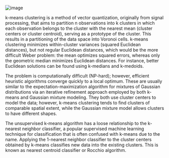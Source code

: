 ![image](https://github.com/deniz361/ai-project/assets/79943161/ac74db71-36fa-4170-aa2a-5a4a2237a4f2)


k-means clustering is a method of vector quantization, originally from signal processing, that aims to partition n observations into k clusters in which each observation belongs to the cluster with the nearest mean (cluster centers or cluster centroid), serving as a prototype of the cluster. This results in a partitioning of the data space into Voronoi cells. k-means clustering minimizes within-cluster variances (squared Euclidean distances), but not regular Euclidean distances, which would be the more difficult Weber problem: the mean optimizes squared errors, whereas only the geometric median minimizes Euclidean distances. For instance, better Euclidean solutions can be found using k-medians and k-medoids.

The problem is computationally difficult (NP-hard); however, efficient heuristic algorithms converge quickly to a local optimum. These are usually similar to the expectation-maximization algorithm for mixtures of Gaussian distributions via an iterative refinement approach employed by both k-means and Gaussian mixture modeling. They both use cluster centers to model the data; however, k-means clustering tends to find clusters of comparable spatial extent, while the Gaussian mixture model allows clusters to have different shapes.

The unsupervised k-means algorithm has a loose relationship to the k-nearest neighbor classifier, a popular supervised machine learning technique for classification that is often confused with k-means due to the name. Applying the 1-nearest neighbor classifier to the cluster centers obtained by k-means classifies new data into the existing clusters. This is known as nearest centroid classifier or Rocchio algorithm.
